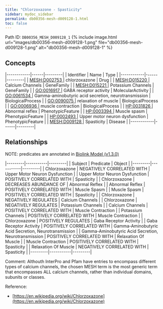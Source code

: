 ```yaml
---
title: "Chlorzoxazone - Spasticity"
sidebar: mydoc_sidebar
permalink: db00356-mesh-d009128-1.html
toc: false 
---
```



Path ID: `DB00356_MESH_D009128_1`
{% include image.html url="images/db00356-mesh-d009128-1.png" file="db00356-mesh-d009128-1.png" alt="db00356-mesh-d009128-1" %}

## Concepts

|------------|------|---------|
| Identifier | Name | Type    |
|------------|------|---------|
| <a href="https://identifiers.org/MESH:D002753">MESH:D002753 </a> | chlorzoxazone | Drug |
| <a href="https://identifiers.org/MESH:D015220">MESH:D015220 </a> | Calcium Channels | GeneFamily |
| <a href="https://identifiers.org/MESH:D015221">MESH:D015221 </a> | Potassium Channels | GeneFamily |
| <a href="https://identifiers.org/GO:0016917">GO:0016917 </a> | GABA receptor activity | MolecularActivity |
| <a href="https://identifiers.org/GO:0061534">GO:0061534 </a> | Gamma-aminobutyric acid secretion, neurotransmission | BiologicalProcess |
| <a href="https://identifiers.org/GO:0090075">GO:0090075 </a> | relaxation of muscle | BiologicalProcess |
| <a href="https://identifiers.org/GO:0006936">GO:0006936 </a> | muscle contraction | BiologicalProcess |
| <a href="https://identifiers.org/HP:0031826">HP:0031826 </a> | Abnormal reflex | PhenotypicFeature |
| <a href="https://identifiers.org/HP:0003394">HP:0003394 </a> | Muscle spasm | PhenotypicFeature |
| <a href="https://identifiers.org/HP:0002493">HP:0002493 </a> | Upper motor neuron dysfunction | PhenotypicFeature |
| <a href="https://identifiers.org/MESH:D009128">MESH:D009128 </a> | Spasticity | Disease |
|------------|------|---------|

## Relationships


NOTE: predicates are annotated in <a href="https://github.com/biolink/biolink-model/releases/tag/v1.3.0">Biolink Model (v1.3.0)</a>

|---------|-----------|---------|
| Subject | Predicate | Object  |
|---------|-----------|---------|
| Chlorzoxazone | NEGATIVELY CORRELATED WITH | Upper Motor Neuron Dysfunction |
| Upper Motor Neuron Dysfunction | POSITIVELY CORRELATED WITH | Spasticity |
| Chlorzoxazone | DECREASES ABUNDANCE OF | Abnormal Reflex |
| Abnormal Reflex | POSITIVELY CORRELATED WITH | Muscle Spasm |
| Muscle Spasm | POSITIVELY CORRELATED WITH | Spasticity |
| Chlorzoxazone | NEGATIVELY REGULATES | Calcium Channels |
| Chlorzoxazone | NEGATIVELY REGULATES | Potassium Channels |
| Calcium Channels | POSITIVELY CORRELATED WITH | Muscle Contraction |
| Potassium Channels | POSITIVELY CORRELATED WITH | Muscle Contraction |
| Chlorzoxazone | POSITIVELY REGULATES | Gaba Receptor Activity |
| Gaba Receptor Activity | POSITIVELY CORRELATED WITH | Gamma-Aminobutyric Acid Secretion, Neurotransmission |
| Gamma-Aminobutyric Acid Secretion, Neurotransmission | POSITIVELY CORRELATED WITH | Relaxation Of Muscle |
| Muscle Contraction | POSITIVELY CORRELATED WITH | Spasticity |
| Relaxation Of Muscle | NEGATIVELY CORRELATED WITH | Spasticity |
|---------|-----------|---------|

Comment: Althouth InterPro and Pfam have entries to encompass different types of calcium channels, the chosen MESH term is the most generic term that encompasses ALL calcium channels, rather than individual domains, subunits or classes.

Reference: 
  - [https://en.wikipedia.org/wiki/Chlorzoxazone](https://en.wikipedia.org/wiki/Chlorzoxazone)
